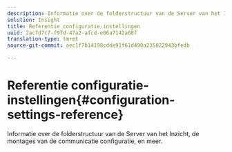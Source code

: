 ```yaml
---
description: Informatie over de folderstructuur van de Server van het Inzicht, de montages van de communicatie configuratie, en meer.
solution: Insight
title: Referentie configuratie-instellingen
uuid: 2ac7d7c7-f97d-47a2-afcd-e06a7142a68f
translation-type: tm+mt
source-git-commit: aec1f7b14198cdde91f61d490a235022943bfedb

---
```



# Referentie configuratie-instellingen{#configuration-settings-reference}

Informatie over de folderstructuur van de Server van het Inzicht, de montages van de communicatie configuratie, en meer.

